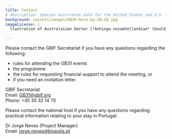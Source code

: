 ```yaml
---
title: Contact
# description: Species occurrence data for the United States and U.S. Territories.
background: /assets/images/GB30-hero-bg-10-18.jpg
imageLicense: |
  llustration of Australasian Darter [*Anhinga novaehollandiae* (Gould, 1847)](https://www.gbif.org/species/2482085) from Companion to Gould's Handbook; or, Synopsis of the birds of Australia, 1877 via the [Biodiversity Heritage Library](https://flic.kr/p/bmFhGL)

---
```


Please contact the GBIF Secretariat if you have any questions regarding the following: 
- rules for attending the GB31 events
- the programme
- the rules for requesting financial support to attend the meeting, or
- if you need an invitation letter.  

GBIF Secretariat  
Email: [GB31@gbif.org](mailto:GB31@gbif.org)  
Phone: +45 35 32 14 70  


Please contact the national host if you have any questions regarding practical information relating to your stay in Portugal:  

Dr Jorge Neves (Project Manager)  
Email: [jorge.neves@biopolis.pt](mailto:jorge.neves@biopolis.pt)  
